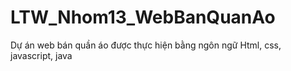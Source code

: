 # LTW_Nhom13_WebBanQuanAo
Dự án web bán quần áo được thực hiện bằng ngôn ngữ Html, css, javascript, java
